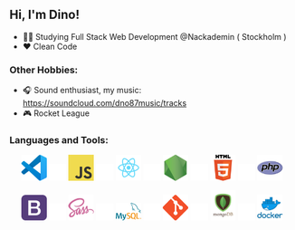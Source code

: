 ## Hi, I'm Dino!

- 👨‍🎓 Studying Full Stack Web Development @Nackademin ( Stockholm )
- ❤ Clean Code

### Other Hobbies:

- 🎧 Sound enthusiast, my music: https://soundcloud.com/dno87music/tracks
- 🎮 Rocket League

### Languages and Tools:

<p align="center" width="100%">
    <img alt="vscode" width="9%" src="https://raw.githubusercontent.com/github/explore/80688e429a7d4ef2fca1e82350fe8e3517d3494d/topics/visual-studio-code/visual-studio-code.png" />
    <img alt="fakemargin" width="6%" src="logos/blank.png" />
    <img alt="JS" width="9%" src="https://raw.githubusercontent.com/github/explore/80688e429a7d4ef2fca1e82350fe8e3517d3494d/topics/javascript/javascript.png" />
    <img alt="fakemargin" width="6%" src="logos/blank.png" />
    <img alt="React" width="9%" src="https://raw.githubusercontent.com/github/explore/80688e429a7d4ef2fca1e82350fe8e3517d3494d/topics/react/react.png" />
    <img alt="fakemargin" width="6%" src="logos/blank.png" />
    <img alt="NodeJS" width="9%" src="https://raw.githubusercontent.com/github/explore/80688e429a7d4ef2fca1e82350fe8e3517d3494d/topics/nodejs/nodejs.png" />
    <img alt="fakemargin" width="6%" src="logos/blank.png" />
    <img alt="HTML5" width="9%" src="https://raw.githubusercontent.com/github/explore/80688e429a7d4ef2fca1e82350fe8e3517d3494d/topics/html/html.png" />
    <img alt="fakemargin" width="6%" src="logos/blank.png" />
    <img alt="PHP" width="9%" src="https://raw.githubusercontent.com/github/explore/ccc16358ac4530c6a69b1b80c7223cd2744dea83/topics/php/php.png" />
</p>
<p align="center" width="100%">
    <img alt="Bootstrap" width="9%" src="https://raw.githubusercontent.com/github/explore/80688e429a7d4ef2fca1e82350fe8e3517d3494d/topics/bootstrap/bootstrap.png" />
    <img alt="fakemargin" width="6%" src="logos/blank.png" />
    <img alt="Sass" width="9%" src="https://raw.githubusercontent.com/github/explore/80688e429a7d4ef2fca1e82350fe8e3517d3494d/topics/sass/sass.png" />
    <img alt="fakemargin" width="6%" src="logos/blank.png" />
    <img alt="MySQL" width="9%" src="logos/mysql.png" />
    <img alt="fakemargin" width="6%" src="logos/blank.png" />
    <img alt="Git" width="9%" src="logos/git.png" />
    <img alt="fakemargin" width="6%" src="logos/blank.png" />
    <img alt="MongoDB" width="9%" src="logos/mongodb.png" />
    <img alt="fakemargin" width="6%" src="logos/blank.png" />
    <img alt="Docker" width="9%" src="https://raw.githubusercontent.com/github/explore/80688e429a7d4ef2fca1e82350fe8e3517d3494d/topics/docker/docker.png" />
</p>
